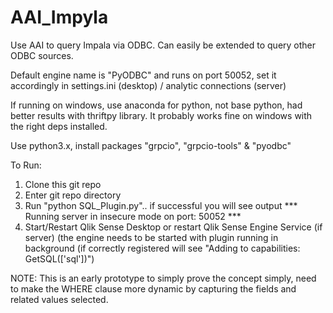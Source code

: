 # AAI_Impyla
Use AAI to query Impala via ODBC. Can easily be extended to query other ODBC sources.

Default engine name is "PyODBC" and runs on port 50052, set it accordingly in settings.ini (desktop) / analytic connections (server)

If running on windows, use anaconda for python, not base python, had better results with thriftpy library. It probably works fine on windows with the right deps installed.

Use python3.x, install packages "grpcio", "grpcio-tools" & "pyodbc"

To Run:
1. Clone this git repo
2. Enter git repo directory
3. Run "python SQL_Plugin.py".. if successful you will see output *** Running server in insecure mode on port: 50052 ***
4. Start/Restart Qlik Sense Desktop or restart Qlik Sense Engine Service (if server) (the engine needs to be started with plugin running in background
(if correctly registered will see "Adding to capabilities: GetSQL(['sql'])")

NOTE: 
This is an early prototype to simply prove the concept simply, need to make the WHERE clause more dynamic by capturing the fields and related values selected.
